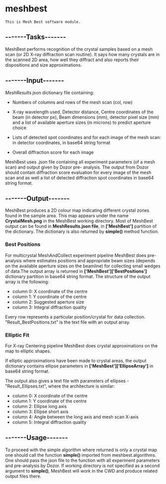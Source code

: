 # meshbest



    This is Mesh Best software module.

##        -------Tasks-------

MeshBest performs recognition of the crystal samples based on a mesh scan (or 2D X-ray diffraction scan routine).
It says how many crystals are in the scanned 2D area, how well they diffract and also reports their dispositions
and size approximations.

##        -------Input-------

*MeshResults*.json dictionary file containing:

* Numbers of columns and rows of the mesh scan (col, row)

* X-ray wavelength used, Detector distance, Centre coordinates of the beam (in detector px), Beam dimensions (mm),
detector pixel size (mm) and a list of available aperture sizes (in microns) to predict aperture choice

* Lists of detected spot coordinates and for each image of the mesh scan: in detector coordinates, in base64 string
format

* Overall diffraction score for each image

MeshBest uses .json file containing all experiment parameters (of a mesh scan) and output given by Dozor pre-
analysis. The output from Dozor should contain diffraction score evaluation for every image of the mesh scan and
as well a list of detected diffraction spot coordinates in base64 string format.

##        -------Output-------

MeshBest produces a 2D colour map indicating different crystal zones found in the sample area. This map appears
under the name **CrystalMesh.png** in the MeshBest working directory. Most of MeshBest output can be found in
**MeshResults.json file**, in **['MeshBest']** partition of the dictionary. The dictionary is also returned by
**simple()** method function.


### Best Positions

For multicrystal MeshAndCollect experiment pipeline MeshBest does pre-analysis where estimates positions and
appropriate beam sizes (depends on the available aperture sizes on the beamline) for collecting small wedges
of data.The output array is returned in **['MeshBest']['BestPositions']** dictionary partition in base64 string
format. The structure of the output array is the following:

*    column 0: X coordinate of the centre
*    column 1: Y coordinate of the centre
*    column 2: Suggested aperture size
*    column 3: Integral diffraction quality

Every row represents a particular position/crystal for data collection. "Result_BestPositions.txt" is the text
file with an output array.


### Elliptic Fit

For X-ray Centering pipeline MeshBest does crystal approximations on the map to elliptic shapes.

If elliptic approximations have been made to crystal areas, the output dictionary contains ellipse parameters in
**['MeshBest']['EllipseArray']** in base64 string format.

The output also gives a text file with parameters of ellipses - "Result_Ellipses.txt", where the architecture
is similar:

*    column 0: X coordinate of the centre
*    column 1: Y coordinate of the centre
*    column 2: Ellipse long axis
*    column 3: Ellipse short axis
*    column 4: Angle between the long axis and mesh scan X-axis
*    column 5: Integral diffraction quality

##        -------Usage-------

To proceed with the simple algorithm where returned is only a crystal map one should call the function **simple()** imported
from meshbest.algorithms. One should pass the json file to the function with all experiment parameters and
pre-analysis by Dozor. If working directory is not specified as a second argument to **simple()**, MeshBest
will work in the CWD and produce related output files there.

